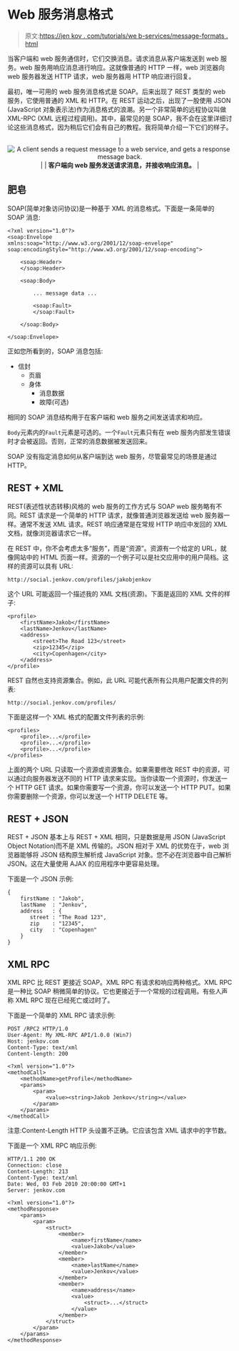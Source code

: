 # Web 服务消息格式

> 原文:[https://jen kov . com/tutorials/we b-services/message-formats . html](https://jenkov.com/tutorials/web-services/message-formats.html)

当客户端和 web 服务通信时，它们交换消息。请求消息从客户端发送到 web 服务。web 服务用响应消息进行响应。这就像普通的 HTTP 一样，web 浏览器向 web 服务器发送 HTTP 请求，web 服务器用 HTTP 响应进行回复。

最初，唯一可用的 web 服务消息格式是 SOAP。后来出现了 REST 类型的 web 服务，它使用普通的 XML 和 HTTP。在 REST 运动之后，出现了一股使用 JSON (JavaScript 对象表示法)作为消息格式的浪潮。另一个非常简单的远程协议叫做 XML-RPC (XML 远程过程调用)。其中，最常见的是 SOAP，我不会在这里详细讨论这些消息格式，因为稍后它们会有自己的教程。我将简单介绍一下它们的样子。

<center>

| ![A client sends a request message to a web service, and gets a response message back.](../Images/fca5fc1248bd9956ee026d4600d365fa.png) |
| **客户端向 web 服务发送请求消息，并接收响应消息。** |

</center>

## 肥皂

SOAP(简单对象访问协议)是一种基于 XML 的消息格式。下面是一条简单的 SOAP 消息:

```
<?xml version="1.0"?>
<soap:Envelope
xmlns:soap="http://www.w3.org/2001/12/soap-envelope"
soap:encodingStyle="http://www.w3.org/2001/12/soap-encoding">

    <soap:Header>
    </soap:Header>

    <soap:Body>

        ... message data ...

        <soap:Fault>
        </soap:Fault>

    </soap:Body>

</soap:Envelope>

```

正如您所看到的，SOAP 消息包括:

*   信封
    *   页眉
    *   身体
        *   消息数据
        *   故障(可选)

相同的 SOAP 消息结构用于在客户端和 web 服务之间发送请求和响应。

`Body`元素内的`Fault`元素是可选的。一个`Fault`元素只有在 web 服务内部发生错误时才会被返回。否则，正常的消息数据被发送回来。

SOAP 没有指定消息如何从客户端到达 web 服务，尽管最常见的场景是通过 HTTP。

## REST + XML

REST(表述性状态转移)风格的 web 服务的工作方式与 SOAP web 服务略有不同。REST 请求是一个简单的 HTTP 请求，就像普通浏览器发送给 web 服务器一样。通常不发送 XML 请求。REST 响应通常是在常规 HTTP 响应中发回的 XML 文档，就像浏览器请求它一样。

在 REST 中，你不会考虑太多“服务”，而是“资源”。资源有一个给定的 URL，就像网站中的 HTML 页面一样。资源的一个例子可以是社交应用中的用户简档。这样的资源可以具有 URL:

```
http://social.jenkov.com/profiles/jakobjenkov

```

这个 URL 可能返回一个描述我的 XML 文档(资源)。下面是返回的 XML 文件的样子:

```
<profile>
    <firstName>Jakob</firstName>
    <lastName>Jenkov</lastName>
    <address>
        <street>The Road 123</street>
        <zip>12345</zip>
        <city>Copenhagen</city>
    </address>
</profile>

```

REST 自然也支持资源集合。例如，此 URL 可能代表所有公共用户配置文件的列表:

```
http://social.jenkov.com/profiles/

```

下面是这样一个 XML 格式的配置文件列表的示例:

```
<profiles>
    <profile>...</profile>
    <profile>...</profile>
    <profile>...</profile>
</profiles>

```

上面的两个 URL 只读取一个资源或资源集合。如果需要修改 REST 中的资源，可以通过向服务器发送不同的 HTTP 请求来实现。当你读取一个资源时，你发送一个 HTTP GET 请求。如果你需要写一个资源，你可以发送一个 HTTP PUT。如果你需要删除一个资源，你可以发送一个 HTTP DELETE 等。

## REST + JSON

REST + JSON 基本上与 REST + XML 相同，只是数据是用 JSON (JavaScript Object Notation)而不是 XML 传输的。JSON 相对于 XML 的优势在于，web 浏览器能够将 JSON 结构原生解析成 JavaScript 对象。您不必在浏览器中自己解析 JSON。这在大量使用 AJAX 的应用程序中更容易处理。

下面是一个 JSON 示例:

```
{
    firstName : "Jakob",
    lastName  : "Jenkov",
    address   : {
       street : "The Road 123",
       zip    : "12345",
       city   : "Copenhagen"
    }
}

```

## XML RPC

XML RPC 比 REST 更接近 SOAP。XML RPC 有请求和响应两种格式。XML RPC 是一种比 SOAP 稍微简单的协议。它也更接近于一个常规的过程调用。有些人声称 XML RPC 现在已经死亡或过时了。

下面是一个简单的 XML RPC 请求示例:

```
POST /RPC2 HTTP/1.0
User-Agent: My XML-RPC API/1.0.0 (Win7)
Host: jenkov.com
Content-Type: text/xml
Content-length: 200

<?xml version="1.0"?>
<methodCall>
    <methodName>getProfile</methodName>
    <params>
        <param>
            <value><string>Jakob Jenkov</string></value>
        </param>
    </params>
</methodCall>

```

注意:Content-Length HTTP 头设置不正确。它应该包含 XML 请求中的字节数。

下面是一个 XML RPC 响应示例:

```
HTTP/1.1 200 OK
Connection: close
Content-Length: 213
Content-Type: text/xml
Date: Wed, 03 Feb 2010 20:00:00 GMT+1
Server: jenkov.com

<?xml version="1.0"?>
<methodResponse>
    <params>
        <param>
            <struct>
                <member>
                    <name>firstName</name>
                    <value>Jakob</value>
                </member>
                <member>
                    <name>lastName</name>
                    <value>Jenkov</value>
                </member>
                <member>
                    <name>address</name>
                    <value>
                        <struct>...</struct>
                    </value>
                </member>
            </struct>
        </param>
    </params> 
</methodResponse>

```